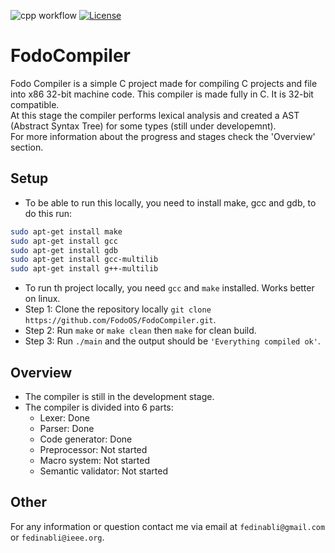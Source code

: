 ![cpp workflow](https://github.com/fedi-nabli/FodoCompiler/actions/workflows/c-cpp-build.yml/badge.svg)
[![License](https://img.shields.io/badge/License-BSD_3--Clause-blue.svg)](https://opensource.org/licenses/BSD-3-Clause)

# FodoCompiler

Fodo Compiler is a simple C project made for compiling C projects and file into x86 32-bit machine code.
This compiler is made fully in C. It is 32-bit compatible.
<br />
At this stage the compiler performs lexical analysis and created a AST (Abstract Syntax Tree) for some types (still under developemnt).
<br />
For more information about the progress and stages check the 'Overview' section.

## Setup
- To be able to run this locally, you need to install make, gcc and gdb, to do this run:
``` bash
sudo apt-get install make
sudo apt-get install gcc
sudo apt-get install gdb
sudo apt-get install gcc-multilib
sudo apt-get install g++-multilib
```

- To run th project locally, you need `gcc` and `make` installed. Works better on linux.
- Step 1: Clone the repository locally `git clone https://github.com/FodoOS/FodoCompiler.git`.
- Step 2: Run `make` or `make clean` then `make` for clean build.
- Step 3: Run `./main` and the output should be `'Everything compiled ok'`.

## Overview
- The compiler is still in the development stage.
- The compiler is divided into 6 parts:
  - Lexer: Done
  - Parser: Done
  - Code generator: Done
  - Preprocessor: Not started
  - Macro system: Not started
  - Semantic validator: Not started

## Other
For any information or question contact me via email at `fedinabli@gmail.com` or `fedinabli@ieee.org`.
